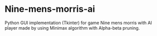 # Nine-mens-morris-ai

Python GUI implementation (Tkinter) for game Nine mens morris with AI player made by using Minimax algorithm with Alpha-beta pruning.
